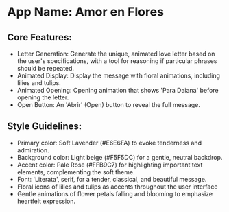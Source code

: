 # **App Name**: Amor en Flores

## Core Features:

- Letter Generation: Generate the unique, animated love letter based on the user's specifications, with a tool for reasoning if particular phrases should be repeated.
- Animated Display: Display the message with floral animations, including lilies and tulips.
- Animated Opening: Opening animation that shows 'Para Daiana' before opening the letter.
- Open Button: An 'Abrir' (Open) button to reveal the full message.

## Style Guidelines:

- Primary color: Soft Lavender (#E6E6FA) to evoke tenderness and admiration.
- Background color: Light beige (#F5F5DC) for a gentle, neutral backdrop.
- Accent color: Pale Rose (#FFB9C7) for highlighting important text elements, complementing the soft theme.
- Font: 'Literata', serif, for a tender, classical, and beautiful message.
- Floral icons of lilies and tulips as accents throughout the user interface
- Gentle animations of flower petals falling and blooming to emphasize heartfelt expression.